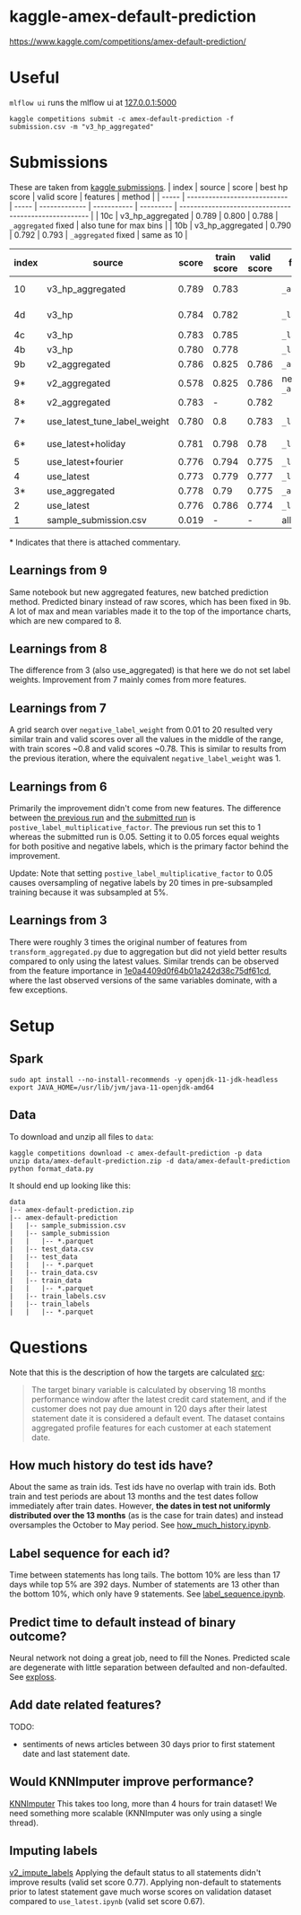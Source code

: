 # kaggle-amex-default-prediction
https://www.kaggle.com/competitions/amex-default-prediction/


# Useful
`mlflow ui` runs the mlflow ui at [127.0.0.1:5000](http://127.0.0.1:5000)

`kaggle competitions submit -c amex-default-prediction -f submission.csv -m "v3_hp_aggregated"`


# Submissions
These are taken from [kaggle submissions](https://www.kaggle.com/competitions/amex-default-prediction/submissions).
| index | source                       | score | best hp score | valid score | features  | method                                                |
| ----- | ---------------------------- | ----- | ------------- | ----------- | --------- | ----------------------------------------------------- |
| 10c   | v3_hp_aggregated             | 0.789 | 0.800         | 0.788       | `_aggregated` fixed | also tune for max bins                      |
| 10b   | v3_hp_aggregated             | 0.790 | 0.792         | 0.793       | `_aggregated` fixed | same as 10                                  |


| index | source                       | score | train score | valid score | features  | method                                                |
| ----- | ---------------------------- | ----- | ----------- | ----------- | --------- | ----------------------------------------------------- |
| 10    | v3_hp_aggregated             | 0.789 | 0.783       |             | `_aggregated` | tune for class weights, learning rates and iterations |
| 4d    | v3_hp                        | 0.784 | 0.782       |             | `_latest` | tune for class weights, learning rates and iterations |
| 4c    | v3_hp                        | 0.783 | 0.785       |             | `_latest` | tune for class weights and iterations                 |
| 4b    | v3_hp                        | 0.780 | 0.778       |             | `_latest` | tune for class weights                                |
| 9b    | v2_aggregated                | 0.786 | 0.825       | 0.786       | `_aggregated` | same as 9, but with raw score                     |
| 9*    | v2_aggregated                | 0.578 | 0.825       | 0.786       | new `_aggregated` | new batched prediction method                 |
| 8*    | v2_aggregated                | 0.783 | -           | 0.782       |           |                                                       |
| 7*    | use_latest_tune_label_weight | 0.780 | 0.8         | 0.783       | `_latest` | best param `negative_label_weight=2.009`              |
| 6*    | use_latest+holiday           | 0.781 | 0.798       | 0.78        | `_latest` | `postive_label_multiplicative_factor = 0.05`          |
| 5     | use_latest+fourier           | 0.776 | 0.794       | 0.775       | `_latest` | `num_boost_round=200`                                 |
| 4     | use_latest                   | 0.773 | 0.779       | 0.777       | `_latest` | `is_unbalance=True`                                   |
| 3*    | use_aggregated               | 0.778 | 0.79        | 0.775       | `_aggregated` |                                                   |
| 2     | use_latest                   | 0.776 | 0.786       | 0.774       | `_latest` |                                                       |
| 1     | sample_submission.csv        | 0.019 | -           | -           | all 0     |                                                       |

\* Indicates that there is attached commentary.

## Learnings from 9
Same notebook but new aggregated features, new batched prediction method.
Predicted binary instead of raw scores, which has been fixed in 9b.
A lot of max and mean variables made it to the top of the importance charts, which are new compared
to 8.

## Learnings from 8
The difference from 3 (also use_aggregated) is that here we do not set label weights.
Improvement from 7 mainly comes from more features.

## Learnings from 7
A grid search over `negative_label_weight` from 0.01 to 20 resulted very similar train and valid
scores over all the values in the middle of the range, with train scores ~0.8 and valid scores
~0.78.
This is similar to results from the previous iteration, where the equivalent `negative_label_weight`
was 1.

## Learnings from 6
Primarily the improvement didn't come from new features.
The difference between [the previous run](http://127.0.0.1:5000/#/experiments/4/runs/00a14359371847ae9c724d840d06111e)
and [the submitted run](http://127.0.0.1:5000/#/experiments/4/runs/8cc58c1faa8a41ed8ec683f1a0fda6c9)
is `postive_label_multiplicative_factor`.
The previous run set this to 1 whereas the submitted run is 0.05.
Setting it to 0.05 forces equal weights for both positive and negative labels, which is the primary
factor behind the improvement.

Update: Note that setting `postive_label_multiplicative_factor` to 0.05 causes oversampling of
negative labels by 20 times in pre-subsampled training because it was subsampled at 5%.

## Learnings from 3
There were roughly 3 times the original number of features from `transform_aggregated.py` due to
aggregation but did not yield better results compared to only using the latest values.
Similar trends can be observed from the feature importance in [1e0a4409d0f64b01a242d38c75df61cd](http://127.0.0.1:5000/#/experiments/2/runs/1e0a4409d0f64b01a242d38c75df61cd),
where the last observed versions of the same variables dominate, with a few exceptions.


# Setup

## Spark
```
sudo apt install --no-install-recommends -y openjdk-11-jdk-headless
export JAVA_HOME=/usr/lib/jvm/java-11-openjdk-amd64
```

## Data
To download and unzip all files to `data`:
```
kaggle competitions download -c amex-default-prediction -p data
unzip data/amex-default-prediction.zip -d data/amex-default-prediction
python format_data.py
```
It should end up looking like this:
```
data
|-- amex-default-prediction.zip
|-- amex-default-prediction
|   |-- sample_submission.csv
|   |-- sample_submission
|   |   |-- *.parquet
|   |-- test_data.csv
|   |-- test_data
|   |   |-- *.parquet
|   |-- train_data.csv
|   |-- train_data
|   |   |-- *.parquet
|   |-- train_labels.csv
|   |-- train_labels
|   |   |-- *.parquet
```


# Questions
Note that this is the description of how the targets are calculated [src](https://www.kaggle.com/competitions/amex-default-prediction/data):
> The target binary variable is calculated by observing 18 months performance window after the latest credit card statement, and if the customer does not pay due amount in 120 days after their latest
statement date it is considered a default event.
> The dataset contains aggregated profile features for each customer at each statement date. 

## How much history do test ids have?
About the same as train ids. Test ids have no overlap with train ids.
Both train and test periods are about 13 months and the test dates follow immediately after train dates.
However, **the dates in test not uniformly distributed over the 13 months** (as is the case for train dates) and instead oversamples the October to May period.
See [how_much_history.ipynb](notebooks/how_much_history.ipynb).

## Label sequence for each id?
Time between statements has long tails.
The bottom 10% are less than 17 days while top 5% are 392 days.
Number of statements are 13 other than the bottom 10%, which only have 9 statements.
See [label_sequence.ipynb](notebooks/label_sequence.ipynb).

## Predict time to default instead of binary outcome?
Neural network not doing a great job, need to fill the Nones. 
Predicted scale are degenerate with little separation between defaulted and non-defaulted.
See [exploss](exploss.ipynb).

## Add date related features?
TODO:
- sentiments of news articles between 30 days prior to first statement date and last statement date.

## Would KNNImputer improve performance?
[KNNImputer](https://scikit-learn.org/stable/modules/generated/sklearn.impute.KNNImputer.html)
This takes too long, more than 4 hours for train dataset!
We need something more scalable (KNNImputer was only using a single thread).

## Imputing labels
[v2_impute_labels](v2_impute_labels.ipynb)
Applying the default status to all statements didn't improve results (valid set score 0.77).
Applying non-default to statements prior to latest statement gave much worse scores on validation
dataset compared to `use_latest.ipynb` (valid set score 0.67).
